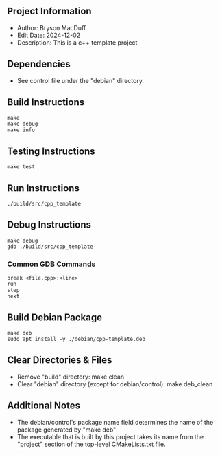 ## Project Information
* Author: Bryson MacDuff
* Edit Date: 2024-12-02
* Description: This is a c++ template project
## Dependencies
* See control file under the "debian" directory.
## Build Instructions
    make
    make debug
    make info
## Testing Instructions
    make test
## Run Instructions
    ./build/src/cpp_template
## Debug Instructions
    make debug
    gdb ./build/src/cpp_template
### Common GDB Commands
    break <file.cpp>:<line>
    run
    step
    next
## Build Debian Package
    make deb
    sudo apt install -y ./debian/cpp-template.deb
## Clear Directories & Files
* Remove "build" directory:
    make clean
* Clear "debian" directory (except for debian/control):
    make deb_clean
## Additional Notes
* The debian/control's package name field determines the name of the package generated by "make deb"
* The executable that is built by this project takes its name from the "project" section of the top-level CMakeLists.txt file.


